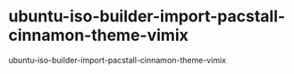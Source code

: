 # ubuntu-iso-builder-import-pacstall-cinnamon-theme-vimix
ubuntu-iso-builder-import-pacstall-cinnamon-theme-vimix
